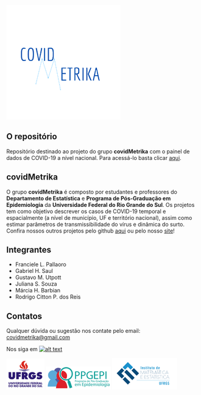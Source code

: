 <!-- links to social media icons -->
<!-- no need to change these -->

<!-- icons with padding -->

[1.1]: http://i.imgur.com/tXSoThF.png (twitter icon with padding)

<!-- links to your social media accounts -->
<!-- update these accordingly -->

[1]: http://www.twitter.com/CMetrika

<img src="https://github.com/CovidMetrika/dashboard_brasil/blob/master/www/logoCM.png" width="300">

## O repositório

Repositório destinado ao projeto do grupo __covidMetrika__ com o painel de dados de COVID-19 a nível nacional. Para acessá-lo basta clicar [aqui](https://mhbarbian.shinyapps.io/CovidMetrika/).

## covidMetrika

O grupo __covidMetrika__ é composto por estudantes e professores do __Departamento de Estatística__ e __Programa de Pós-Graduação em Epidemiologia__ da __Universidade Federal do Rio Grande do Sul__. Os projetos tem como objetivo descrever os casos de COVID-19 temporal e espacialmente (a nível de município, UF e território nacional), assim como estimar parâmetros de transmissibilidade do vírus e dinâmica do surto. Confira nossos outros projetos pelo github [aqui](https://github.com/CovidMetrika) ou pelo nosso [site](https://www.ufrgs.br/covidmetrika/)!

## Integrantes

- Franciele L. Pallaoro
- Gabriel H. Saul
- Gustavo M. Utpott
- Juliana S. Souza 
- Márcia H. Barbian
- Rodrigo Citton P. dos Reis

## Contatos

Qualquer dúvida ou sugestão nos contate pelo email: covidmetrika@gmail.com

Nos siga em [![alt text][1.1]][1]

<img src="https://github.com/CovidMetrika/dashboard_brasil/blob/master/www/Ufrgs.png" width="100"> <img src="https://github.com/CovidMetrika/dashboard_brasil/blob/master/www/ppgepi.png" width="170"> <img src="https://github.com/CovidMetrika/dashboard_brasil/blob/master/www/ime.png" width="170">
